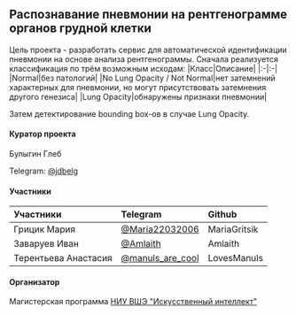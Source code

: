 ## Распознавание пневмонии на рентгенограмме органов грудной клетки

Цель проекта - разработать сервис для автоматической идентификации пневмонии на основе анализа рентгенограммы. Сначала реализуется классификация по трём возможным исходам:
|Класс|Описание|
|:-|:-|
|Normal|без патологий|
|No Lung Opacity / Not Normal|нет затемнений характерных для пневмонии, но могут присутствовать затемнения другого генезиса|
|Lung Opacity|обнаружены признаки пневмонии|

Затем детектирование bounding box-ов в случае Lung Opacity.


#### Куратор проекта
Булыгин Глеб

Telegram: [@jdbelg](https://t.me/jdbelg)

#### Участники
|Участники|Telegram|Github|
|:-|:-|:-|
|Грицик Мария|[@Maria22032006](https://t.me/Maria22032006)|MariaGritsik|
|Заваруев Иван|[@Amlaith](https://t.me/Amlaith)|Amlaith|
|Терентьева Анастасия|[@manuls_are_cool](https://t.me/manuls_are_cool)|LovesManuls|


#### Организатор
Магистерская программа [НИУ ВШЭ "Искусственный интеллект"](https://www.hse.ru/ma/mlds/ "Страница программы на hse.ru")
